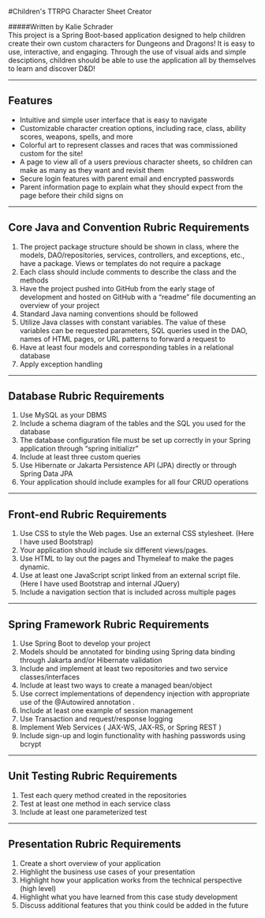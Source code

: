 #Children's TTRPG Character Sheet Creator

#####Written by Kalie Schrader<br>
This project is a Spring Boot-based application designed to help children create their own custom characters for Dungeons and Dragons! It is easy to use, interactive, and engaging. Through the use of visual aids and simple desciptions, children should be able to use the application all by themselves to learn and discover D&D!
***
Features
--
* Intuitive and simple user interface that is easy to navigate
* Customizable character creation options, including race, class, ability scores, weapons, spells, and more
* Colorful art to represent classes and races that was commissioned custom for the site!
* A page to view all of a users previous character sheets, so children can make as many as they want and revisit them 
* Secure login features with parent email and encrypted passwords
* Parent information page to explain what they should expect from the page before their child signs on 

***
Core Java and Convention Rubric Requirements
--
1. The project package structure should be shown in class, where the models, DAO/repositories, services, controllers, and exceptions, etc., have a package. Views or templates do not require a package 
2. Each class should include comments to describe the class and the methods 
3. Have the project pushed into GitHub from the early stage of development and hosted on GitHub with a “readme” file documenting an overview of your project 
4. Standard Java naming conventions should be followed
5. Utilize Java classes with constant variables. The value of these variables can be requested parameters, SQL queries used in the DAO, names of HTML pages, or URL patterns to forward a request to 
6. Have at least four models and corresponding tables in a relational database
7. Apply exception handling 

***
Database Rubric Requirements
--
1. Use MySQL as your DBMS 
2. Include a schema diagram of the tables and the SQL you used for the database
3. The database configuration file must be set up correctly in your Spring application through “spring initializr” 
4. Include at least three custom queries 
5. Use Hibernate or Jakarta Persistence API (JPA) directly or through Spring Data JPA 
6. Your application should include examples for all four CRUD operations 

***
Front-end Rubric Requirements
--
1. Use CSS to style the Web pages. Use an external CSS stylesheet. (Here I have used Bootstrap)
2. Your application should include six different views/pages.
3. Use HTML to lay out the pages and Thymeleaf to make the pages dynamic.
4. Use at least one JavaScript script linked from an external script file. (Here I have used Bootstrap and internal JQuery) 
5. Include a navigation section that is included across multiple pages 

***
Spring Framework Rubric Requirements
--
1. Use Spring Boot to develop your project
2. Models should be annotated for binding using Spring data binding through Jakarta and/or Hibernate validation 
3. Include and implement at least two repositories and two service classes/interfaces 
4. Include at least two ways to create a managed bean/object 
5. Use correct implementations of dependency injection with appropriate use of the @Autowired annotation .
6. Include at least one example of session management 
7. Use Transaction and request/response logging 
8. Implement Web Services ( JAX-WS, JAX-RS, or Spring REST )
9. Include sign-up and login functionality with hashing passwords using bcrypt 

***
Unit Testing Rubric Requirements
--
1. Test each query method created in the repositories 
2. Test at least one method in each service class 
3. Include at least one parameterized test 

***
Presentation Rubric Requirements
--
1. Create a short overview of your application 
2. Highlight the business use cases of your presentation 
3. Highlight how your application works from the technical perspective (high level) 
4. Highlight what you have learned from this case study development 
5. Discuss additional features that you think could be added in the future 